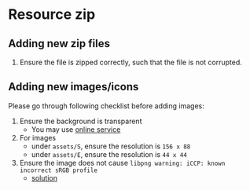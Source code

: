# Resource zip

## Adding new zip files

1. Ensure the file is zipped correctly, such that the file is not corrupted.


## Adding new images/icons

Please go through following checklist before adding images:

1. Ensure the background is transparent
	- You may use [online service](https://www.remove.bg/)
2. For images
	- under `assets/S`, ensure the resolution is `156 x 88`
	- under `assets/E`, ensure the resolution is `44 x 44`
3. Ensure the image does not cause `libpng warning: iCCP: known incorrect sRGB profile`
	- [solution](https://stackoverflow.com/questions/22745076/libpng-warning-iccp-known-incorrect-srgb-profile)